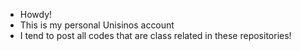 - Howdy!
- This is my personal Unisinos account
- I tend to post all codes that are class related in these repositories!

<!---
EnderHugoUnisinos/EnderHugoUnisinos is a ✨ special ✨ repository because its `README.md` (this file) appears on your GitHub profile.
You can click the Preview link to take a look at your changes.
--->
